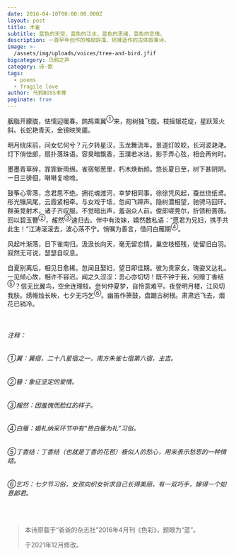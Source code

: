 ```yaml
---
date: 2016-04-10T00:00:00.000Z
layout: post
title: 木雀
subtitle: 蓝色的天空，蓝色的江水，蓝色的思绪，蓝色的恋情。
description: 一首早年创作的堆砌辞藻、矫揉造作的古体叙事诗。
image: >-
  /assets/img/uploads/voices/tree-and-bird.jfif
bigcategory: 乌鸦之声
category: 诗·歌
tags:
  - poems
  - fragile love
author: 乌鸦BOSS本尊
paginate: true
---
```

胭脂开朦胧，怯懦迎暖春。鹧鸪乘翼<sup>①</sup>来，抱树独飞旋。枝摇银花绽，星跃笼火斜。长蛇艳青天，金镜映笑靥。

明月绕床前，问女忆何兮？元夕转星汉，玉龙舞流年。景道灯皎皎，长河波滟滟。灯下俏佳郎，扇扑落珠语。容臭暗飘香，玉璞若冰洁。影手弄心弦，相会再何时。

墨墨青草碎，霏霏新雨绵。雀宿郁葱里，朽木焕新颜。悠长夏日至，树下甚阴阴。一日三徘徊，啭啭复啼啼。

鼓筝心零落，念君思不绝。拥花魂渡河，幸梦相同事。徐徐凭风起，蚕丝绕纸鸢。彤光镶凤尾，云霞紧相牵。与女戏于坻，忽闻飞蹄声。隐树潜相望，驰骋马回环。群英竞射术，诸子齐叹服。不觉暗出声，羞诣众人前。俊郎嗟莞尔，折馈粉蔷薇。回以碧玉簪<sup>②</sup>，赧然<sup>③</sup>速归去。伴中有汝妹，嬉然数私语：“愿君为兄妇，携手共此生！”江涛滚滚去，波心荡不宁。悄嘱为善言，借问白雁期<sup>④</sup>。

风起叶渐落，日下雀南归。汲汲长向天，毫无留恋情。巢空枝桠残，徒留旧白羽。寂然无可说，瑟瑟自叹息。

自夏别离后，相见日愈稀。忽闻且娶妇，望日即佳期。彼为贵家女，瑰姿又达礼。一见倾心故，相许不容迟。闻之久涩涩：吾心亦切切！既不钟于我，何赠丁香结<sup>⑤</sup>？信无比翼鸟，空余连理枝。奈何仲夏梦，自怜意难平。夜登明月楼，江风切我肤。绣帷烛长映，七夕无巧乞<sup>⑥</sup>。幽笛作箫鼓，盘踞古树根。肃肃远飞去，烟花已销冷。

<Br>

###### 注释：

###### ①翼：翼宿，二十八星宿之一，南方朱雀七宿第六宿，主吉。

###### ②簪：象征坚定的爱情。

###### ③赧然：因羞愧而脸红的样子。

###### ④白雁：婚礼纳采环节中有“贽白雁为礼”习俗。

###### ⑤丁香结：丁香结（也就是丁香的花苞）极似人的愁心，用来表示愁思的一种情结。

###### ⑥乞巧：七夕节习俗，女孩向织女祈求自己长得美丽，有一双巧手，嫁得一个如意郎君。

<br>

> 本诗原载于“爸爸的杂志社”2016年4月刊《色彩》，题眼为“蓝”。
>
> 于2021年12月修改。
>